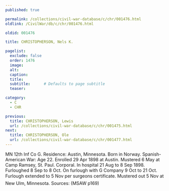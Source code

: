 ```yaml
---
published: true

permalink: /collections/civil-war-database/c/chr/001476.html
oldlink: /CivilWar/db/c/chr/001476.html

oldid: 001476

title: CHRISTOPHERSON, Nels K.

pagelist:
  exclude: false
  order: 1476
  image: 
  alt:
  caption:
  title:
  subtitle:      # Defaults to page subtitle
  teaser:

category: 
  - C 
  - CHR

previous:
  title: CHRISTOPHERSON, Lewis
  url: /collections/civil-war-database/c/chr/001475.html  
next:
  title: CHRISTOPHERSON, Ole
  url: /collections/civil-war-database/c/chr/001477.html   
---
```

MN 12th Inf Co G. Residence: Austin, Minnesota. Born in Norway. Spanish-American War: Age 22. Enrolled 29 Apr 1898 at Austin. Mustered 6 May at Camp Ramsey, St. Paul. Corporal. In hospital 21 Aug to 8 Sep 1898. Furloughed 8 Sep to 8 Oct. On furlough with G Company 9 Oct to 21 Oct. Furlough extended to 5 Nov per surgeon&#146;s certificate. Mustered out 5 Nov at New Ulm, Minnesota. Sources: (MSAW p169)